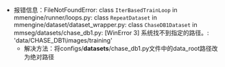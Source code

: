 - 报错信息：FileNotFoundError: class `IterBasedTrainLoop` in mmengine/runner/loops.py: class `RepeatDataset` in mmengine/dataset/dataset_wrapper.py: class `ChaseDB1Dataset` in mmseg/datasets/chase_db1.py: [WinError 3] 系统找不到指定的路径。: 'data/CHASE_DB1\\images/training'
  - 解决方法：将configs/__datasets__/chase_db1.py文件中的data_root路径改为绝对路径